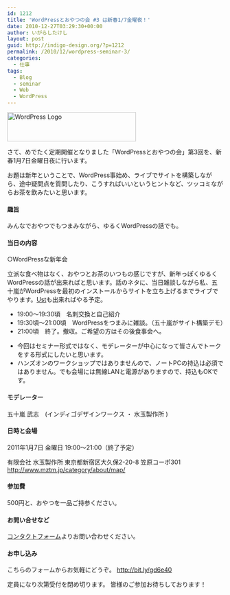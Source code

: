 ```yaml
---
id: 1212
title: 'WordPressとおやつの会 #3 は新春1/7金曜夜！'
date: 2010-12-27T03:29:30+00:00
author: いがらしたけし
layout: post
guid: http://indigo-design.org/?p=1212
permalink: /2010/12/wordpress-seminar-3/
categories:
  - 仕事
tags:
  - Blog
  - seminar
  - Web
  - WordPress
---
```

<a href="https://indigo-design.org/2010/12/wordpress-seminar-3/wordpress-logo-hoz-rgb/" rel="attachment wp-att-1214"><img src="https://indigo-design.org/wp-content/uploads/2010/12/wordpress-logo-hoz-rgb.png" alt="WordPress Logo" title="wordpress-logo-hoz-rgb" width="300" height="68" class="alignnone size-full wp-image-1214" /></a>

さて、めでたく定期開催となりました「WordPressとおやつの会」第3回を、新春1月7日金曜日夜に行います。

お題は新年ということで、WordPress事始め、ライブでサイトを構築しながら、途中疑問点を質問したり、こうすればいいというヒントなど、ツッコミながらお茶を飲みたいと思います。
<!--more-->
<h4>趣旨</h4> 

みんなでおやつでもつまみながら、ゆるくWordPressの話でも。 

<h4>当日の内容</h4> 

○WordPressな新年会

立派な食べ物はなく、おやつとお茶のいつもの感じですが、新年っぽくゆるくWordPressの話が出来ればと思います。話のネタに、当日雑談しながら私、五十嵐がWordPressを最初のインストールからサイトを立ち上げるまでライブでやります。<a href="http://www.ustream.tv/channel/webcreation-81">Ust</a>も出来ればやる予定。 

<ul>
	<li>19:00～19:30頃　名刺交換と自己紹介 </li>
	<li>19:30頃～21:00頃　WordPressをつまみに雑談。（五十嵐がサイト構築デモ） </li>
	<li>21:00頃　終了。撤収。ご希望の方はその後食事会へ。 </li>
</ul>

<ul>
	<li>今回はセミナー形式ではなく、モデレーターが中心になって皆さんでトークをする形式にしたいと思います。</li>
	<li>ハンズオンのワークショップではありませんので、ノートPCの持込は必須ではありません。でも会場には無線LANと電源がありますので、持込もOKです。</li>
 </ul>

<h4>モデレーター</h4> 

五十嵐 武志　(インディゴデザインワークス ・ 水玉製作所 ) 

<h4>日時と会場</h4> 

2011年1月7日 金曜日 19:00～21:00（終了予定） 

有限会社 水玉製作所 
東京都新宿区大久保2-20-8 笠原コーポ301 
http://www.mztm.jp/category/about/map/ 

<h4>参加費</h4> 

500円と、おやつを一品ご持参ください。 

<h4>お問い合せなど</h4> 

<a href="https://indigo-design.org/about-the-author/#contact">コンタクトフォーム</a>よりお問い合わせください。 

<h4>お申し込み</h4>

こちらのフォームからお気軽にどうぞ。
<a href="http://bit.ly/gd6e40">http://bit.ly/gd6e40</a>

定員になり次第受付を閉め切ります。
皆様のご参加お待ちしております！